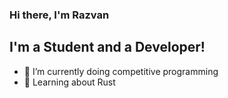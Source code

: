### Hi there, I'm Razvan

## I'm a Student and a Developer!
- 🔭 I’m currently doing competitive programming
- 🔭 Learning about Rust
